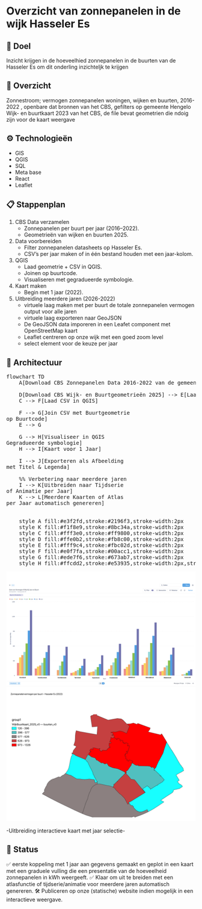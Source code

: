 
#  Overzicht van zonnepanelen in de wijk Hasseler Es

## 🔧 Doel
Inzicht krijgen in de hoeveelhied zonnepanelen in de buurten van de Hasseler Es om dit onderling inzichteljk te krijgen
## 📁 Overzicht
Zonnestroom; vermogen zonnepanelen woningen, wijken en buurten, 2016-2022 , openbare dat bronnen van het CBS, gefilters op gemeente Hengelo
Wijk- en buurtkaart 2023 van het CBS, de file bevat geometrien die ndoig zijn voor de kaart weergave

## ⚙️ Technologieën
- GIS
- QGIS
- SQL
- Meta base
- React
- Leaflet
  
## 📋 Stappenplan
1. CBS Data verzamelen
    - Zonnepanelen per buurt per jaar (2016–2022).
    - Geometrieën van wijken en buurten 2025.
2. Data voorbereiden
    - Filter zonnepanelen datasheets op Hasseler Es.
    - CSV’s per jaar maken of in één bestand houden met een jaar-kolom.
3. QGIS
    - Laad geometrie + CSV in QGIS.
    - Joinen op buurtcode.
    - Visualiseren met gegradueerde symbologie.
4. Kaart maken
    - Begin met 1 jaar (2022).
5. Uitbreiding meerdere jaren (2026-2022)
   - virtuele laag maken met per buurt de totale zonnepanelen vermogen output voor alle jaren
   - virtuele laag exporteren naar GeoJSON
   - De GeoJSON data imporeren in een Leafet component met OpenStreetMap kaart
   - Leaflet centreren op onze wijk met een goed zoom level
   - select element voor de keuze per jaar  
   
## 📐 Architectuur
<pre class="mermaid">
flowchart TD
    A[Download CBS Zonnepanelen Data 2016-2022 van de gemeente Hengelo] --> C[Opslaan als CSV per Jaar]

    D[Download CBS Wijk- en Buurtgeometrieën 2025] --> E[Laad Shapefile/GeoPackage in QGIS]
    C --> F[Laad CSV in QGIS]

    F --> G[Join CSV met Buurtgeometrie<br>op Buurtcode]
    E --> G

    G --> H[Visualiseer in QGIS<br>Gegradueerde symbologie]
    H --> I[Kaart voor 1 Jaar]

    I --> J[Exporteren als Afbeelding<br>met Titel & Legenda]

    %% Verbetering naar meerdere jaren
    I --> K[Uitbreiden naar Tijdserie<br>of Animatie per Jaar]
    K --> L[Meerdere Kaarten of Atlas<br>per Jaar automatisch genereren]
  

    style A fill:#e3f2fd,stroke:#2196f3,stroke-width:2px
    style K fill:#f1f8e9,stroke:#8bc34a,stroke-width:2px
    style C fill:#fff3e0,stroke:#ff9800,stroke-width:2px
    style D fill:#ffe0b2,stroke:#fb8c00,stroke-width:2px
    style E fill:#fff9c4,stroke:#fbc02d,stroke-width:2px
    style F fill:#e0f7fa,stroke:#00acc1,stroke-width:2px
    style G fill:#ede7f6,stroke:#673ab7,stroke-width:2px
    style H fill:#ffcdd2,stroke:#e53935,stroke-width:2px,stroke-dasharray: 5 5
</pre>

![Zonnestroom](../assets/images/zonnestroom_per%20buurt_hasseleres.png) 
![Zonnestroom2022](../assets/images/zonnepanelen_Hasseler_Es_2022.png)

-Uitbreiding interactieve kaart met jaar selectie-


## 📌 Status
✅ eerste koppeling met 1 jaar aan gegevens gemaakt en geplot in een kaart met een graduele vulling die een presentatie van de hoeveelheid zonnepanelen in kWh weergeeft.
✅ Klaar om uit te breiden met een atlasfunctie of tijdserie/animatie voor meerdere jaren automatisch genereren.
🛠️ Publiceren op onze (statische) website indien mogelijk in een interactieve weergave.

<script type="module">
	import mermaid from 'https://cdn.jsdelivr.net/npm/mermaid@10/dist/mermaid.esm.min.mjs';
	mermaid.initialize({
		startOnLoad: true
	});
</script>


